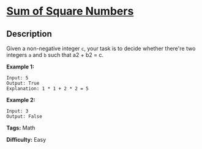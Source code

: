 # [Sum of Square Numbers][title]

## Description

Given a non-negative integer `c`, your task is to decide whether there're two
integers `a` and `b` such that a2 \+ b2 = c.

**Example 1:**  

```
Input: 5
Output: True
Explanation: 1 * 1 + 2 * 2 = 5
```

**Example 2:**  

```
Input: 3
Output: False
```

**Tags:** Math

**Difficulty:** Easy

[title]: https://leetcode.com/problems/sum-of-square-numbers
